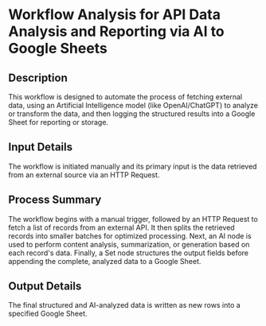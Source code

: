 # Workflow Analysis for API Data Analysis and Reporting via AI to Google Sheets

## Description
This workflow is designed to automate the process of fetching external data, using an Artificial Intelligence model (like OpenAI/ChatGPT) to analyze or transform the data, and then logging the structured results into a Google Sheet for reporting or storage.

## Input Details
The workflow is initiated manually and its primary input is the data retrieved from an external source via an HTTP Request.

## Process Summary
The workflow begins with a manual trigger, followed by an HTTP Request to fetch a list of records from an external API. It then splits the retrieved records into smaller batches for optimized processing. Next, an AI node is used to perform content analysis, summarization, or generation based on each record's data. Finally, a Set node structures the output fields before appending the complete, analyzed data to a Google Sheet.

## Output Details
The final structured and AI-analyzed data is written as new rows into a specified Google Sheet.
